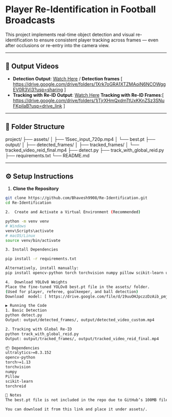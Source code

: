 # Player Re-Identification in Football Broadcasts

This project implements real-time object detection and visual re-identification to ensure consistent player tracking across frames — even after occlusions or re-entry into the camera view.

---

## 🎥 Output Videos

- **Detection Output**: [Watch Here](https://drive.google.com/file/d/13kmD6-okO3aXi5eeDLywpmoQw8kwZ852B/view?usp=drive_link) /
   **Detection frames** [ https://drive.google.com/drive/folders/1Xrk7oGRA1XTZMAoiN6NCOWggEV0R3Vi3?usp=sharing ] 
- **Tracking with Re-ID Output**: [Watch Here](https://drive.google.com/file/d/12aCxKEAAmle_fxovcP5D956Z371PBvJ/view?usp=drive_link)
  **Tracking with Re-ID Frames**:[  https://drive.google.com/drive/folders/1jTjrXHmQxdmTtUxKKnZSz3SNuFKpilaB?usp=drive_link ]
---

## 📁 Folder Structure

project/
├── assets/
│ ├── 15sec_input_720p.mp4
│ └── best.pt
├── output/
│ ├── detected_frames/
│ ├── tracked_frames/
│ └── tracked_video_reid_final.mp4
├── detect.py
├── track_with_global_reid.py
├── requirements.txt
└── README.md



---

## ⚙️ Setup Instructions

1. **Clone the Repository**  
```bash
git clone https://github.com/Bhavesh9908/Re-Identification.git
cd Re-Identification

2.  Create and Activate a Virtual Environment (Recommended)

python -m venv venv
# Windows
venv\Scripts\activate
# macOS/Linux
source venv/bin/activate

3. Install Dependencies

pip install -r requirements.txt

Alternatively, install manually:
pip install opencv-python torch torchvision numpy pillow scikit-learn ultralytics torchreid

4.  Download YOLOv8 Weights
Place the fine-tuned YOLOv8 best.pt file in the assets/ folder.
(Used for player, referee, goalkeeper, and ball detection)
Download  model: [ https://drive.google.com/file/d/19uuOHJpczzDzAib_pmj6qZ3IFT0Q-RTm/view?usp=sharing ] 

▶️ Running the Code
1. Basic Detection
python detect.py
Output: output/detected_frames/, output/detected_video_custom.mp4

2. Tracking with Global Re-ID
python track_with_global_reid.py
Output: output/tracked_frames/, output/tracked_video_reid_final.mp4

📦 Dependencies
ultralytics>=8.3.152
opencv-python
torch>=1.13
torchvision
numpy
Pillow
scikit-learn
torchreid

📌 Notes
The best.pt file is not included in the repo due to GitHub’s 100MB file limit.

You can download it from this link and place it under assets/.



